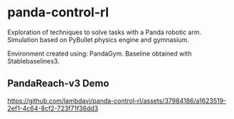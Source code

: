 # panda-control-rl
Exploration of techniques to solve tasks with a Panda robotic arm. Simulation based on PyBullet physics engine and gymnasium.

Environment created using: PandaGym.
Baseline obtained with Stablebaselines3.

## PandaReach-v3 Demo
https://github.com/lambdavi/panda-control-rl/assets/37984186/a1623519-2ef1-4c64-8cf2-723f71f36dd3

